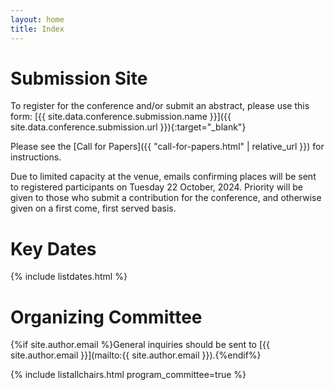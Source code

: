 ```yaml
---
layout: home
title: Index
---
```


# Submission Site

To register for the conference and/or submit an abstract, please use this form: [{{ site.data.conference.submission.name }}]({{ site.data.conference.submission.url }}){:target="_blank"}

Please see the [Call for Papers]({{ "call-for-papers.html" | relative_url }}) for instructions.

Due to limited capacity at the venue, emails confirming places will be sent to registered participants on Tuesday 22 October, 2024. Priority will be given to those who submit a contribution for the conference, and otherwise given on a first come, first served basis.

# Key Dates 

{% include listdates.html %}

# Organizing Committee

{%if site.author.email %}General inquiries should be sent to [{{ site.author.email }}](mailto:{{ site.author.email }}).{%endif%}

{% include listallchairs.html program_committee=true %}

